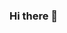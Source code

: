 ### Hi there 👋
<!--
##🌱 I’m currently learning ...Deep Learning
##👯 I’m looking to collaborate on ... Data Science, NLP,AI, Computer vision projects
##💬 Ask me about ... Data Science, Python, SQL, R programming, Machine Learning
##📫 How to reach me ... stacykeago78@gmail.com
##😄 Pronouns: Her/she
##⚡ Fun fact: I enjoy horse riding
-->
